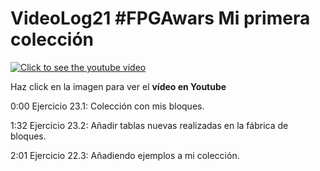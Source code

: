 # VideoLog21 #FPGAwars Mi primera colección

[![Click to see the youtube video](https://img.youtube.com/vi/SatQR7WWSCE/0.jpg)](https://youtu.be/SatQR7WWSCE)

Haz click en la imagen para ver el **vídeo en Youtube**

0:00 Ejercicio 23.1: Colección con mis bloques.

1:32 Ejercicio 23.2: Añadir tablas nuevas realizadas en la fábrica de bloques.

2:01 Ejercicio 22.3: Añadiendo ejemplos a mi colección.

